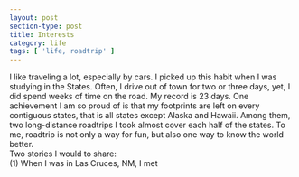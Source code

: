 ```yaml
---
layout: post
section-type: post
title: Interests
category: life
tags: [ 'life, roadtrip' ]
---
```

I like traveling a lot, especially by cars. I picked up this habit when I was studying in the States. Often, I drive out of town for two or three days, yet, I did spend weeks of time on the road. My record is 23 days. One achievement I am so proud of is that my footprints are left on every contiguous states, that is all states except Alaska and Hawaii. Among them, two long-distance roadtrips I took almost cover each half of the states.
To me, roadtrip is not only a way for fun, but also one way to know the world better.  
Two stories I would to share:  
(1) When I was in Las Cruces, NM, I met 
